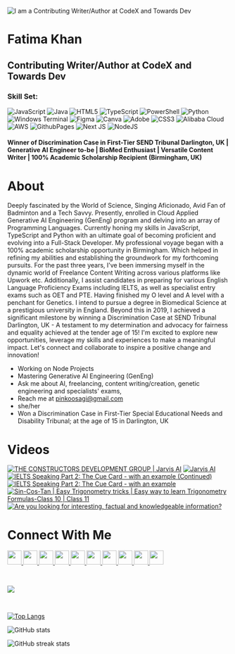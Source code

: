 ![I am a Contributing Writer/Author at CodeX and Towards Dev](https://media.licdn.com/dms/image/D4D16AQGB7Aon4j2TtQ/profile-displaybackgroundimage-shrink_350_1400/0/1717785681523?e=1723680000&v=beta&t=i8D3vHoD4WqQJoYWA7Gzh2fxVAUDtv6_uA-hm4_Bvew)


# Fatima Khan
## Contributing Writer/Author at CodeX and Towards Dev
### Skill Set: 
![JavaScript](https://img.shields.io/badge/javascript-%23323330.svg?style=for-the-badge&logo=javascript&logoColor=%23F7DF1E) ![Java](https://img.shields.io/badge/java-%23ED8B00.svg?style=for-the-badge&logo=openjdk&logoColor=white) ![HTML5](https://img.shields.io/badge/html5-%23E34F26.svg?style=for-the-badge&logo=html5&logoColor=white) ![TypeScript](https://img.shields.io/badge/typescript-%23007ACC.svg?style=for-the-badge&logo=typescript&logoColor=white) ![PowerShell](https://img.shields.io/badge/PowerShell-%235391FE.svg?style=for-the-badge&logo=powershell&logoColor=white) ![Python](https://img.shields.io/badge/python-3670A0?style=for-the-badge&logo=python&logoColor=ffdd54) ![Windows Terminal](https://img.shields.io/badge/Windows%20Terminal-%234D4D4D.svg?style=for-the-badge&logo=windows-terminal&logoColor=white) ![Figma](https://img.shields.io/badge/figma-%23F24E1E.svg?style=for-the-badge&logo=figma&logoColor=white) ![Canva](https://img.shields.io/badge/Canva-%2300C4CC.svg?style=for-the-badge&logo=Canva&logoColor=white) ![Adobe](https://img.shields.io/badge/adobe-%23FF0000.svg?style=for-the-badge&logo=adobe&logoColor=white) ![CSS3](https://img.shields.io/badge/css3-%231572B6.svg?style=for-the-badge&logo=css3&logoColor=white) ![Alibaba Cloud](https://img.shields.io/badge/AlibabaCloud-%23FF6701.svg?style=for-the-badge&logo=alibabacloud&logoColor=white) ![AWS](https://img.shields.io/badge/AWS-%23FF9900.svg?style=for-the-badge&logo=amazon-aws&logoColor=white) ![GithubPages](https://img.shields.io/badge/github%20pages-121013?style=for-the-badge&logo=github&logoColor=white) ![Next JS](https://img.shields.io/badge/Next-black?style=for-the-badge&logo=next.js&logoColor=white) ![NodeJS](https://img.shields.io/badge/node.js-6DA55F?style=for-the-badge&logo=node.js&logoColor=white)


#### Winner of Discrimination Case in First-Tier SEND Tribunal Darlington, UK | Generative AI Engineer to-be | BioMed Enthusiast | Versatile Content Writer | 100% Academic Scholarship Recipient (Birmingham, UK)

# About

Deeply fascinated by the World of Science, Singing Aficionado, Avid Fan of Badminton and a Tech Savvy.
Presently, enrolled in Cloud Applied Generative AI Engineering (GenEng) program and delving into an array of Programming Languages. Currently honing my skills in JavaScript, TypeScript and Python with an ultimate goal of becoming proficient and evolving into a Full-Stack Developer.
My professional voyage began with a 100% academic scholarship opportunity in Birmingham. Which helped in refining my abilities and establishing the groundwork for my forthcoming pursuits. For the past three years, I’ve been immersing myself in the dynamic world of Freelance Content Writing across various platforms like Upwork etc. Additionally, I assist candidates in preparing for various English Language Proficiency Exams including IELTS, as well as specialist entry exams such as OET and PTE.
Having finished my O level and A level with a penchant for Genetics. I intend to pursue a degree in Biomedical Science at a prestigious university in England.
Beyond this in 2019, I achieved a significant milestone by winning a Discrimination Case at SEND Tribunal Darlington, UK - A testament to my determination and advocacy for fairness and equality achieved at the tender age of 15!
I'm excited to explore new opportunities, leverage my skills and experiences to make a meaningful impact. Let's connect and collaborate to inspire a positive change and innovation!

-  Working on Node Projects 
-  Mastering Generative AI Engineering (GenEng) 
-  Ask me about AI, freelancing, content writing/creation, genetic engineering and specialists' exams,  
-  Reach me at pinkoosagi@gmail.com 
-  she/her 
-  Won a Discrimination Case in First-Tier Special Educational Needs and Disability Tribunal; at the age of 15 in Darlington, UK

# Videos

<!-- BEGIN YOUTUBE-CARDS -->
[![THE CONSTRUCTORS DEVELOPMENT GROUP | Jarvis AI](https://ytcards.demolab.com/?id=-7M8oPfECS8&title=THE+CONSTRUCTORS+DEVELOPMENT+GROUP+%7C+Jarvis+AI&lang=en&timestamp=1724088421&background_color=%230d1117&title_color=%23ffffff&stats_color=%23dedede&max_title_lines=1&width=250&border_radius=5 "THE CONSTRUCTORS DEVELOPMENT GROUP | Jarvis AI")](https://www.youtube.com/watch?v=-7M8oPfECS8)
[![Jarvis AI](https://ytcards.demolab.com/?id=pjnKF-L2XLE&title=Jarvis+AI&lang=en&timestamp=1723496879&background_color=%230d1117&title_color=%23ffffff&stats_color=%23dedede&max_title_lines=1&width=250&border_radius=5 "Jarvis AI")](https://www.youtube.com/watch?v=pjnKF-L2XLE)
[![IELTS Speaking Part 2: The Cue Card - with an example (Continued)](https://ytcards.demolab.com/?id=XDb265WEoBs&title=IELTS+Speaking+Part+2%3A+The+Cue+Card+-+with+an+example+%28Continued%29&lang=en&timestamp=1675503397&background_color=%230d1117&title_color=%23ffffff&stats_color=%23dedede&max_title_lines=1&width=250&border_radius=5 "IELTS Speaking Part 2: The Cue Card - with an example (Continued)")](https://www.youtube.com/watch?v=XDb265WEoBs)
[![IELTS Speaking Part 2: The Cue Card - with an example](https://ytcards.demolab.com/?id=mT2WjIqSH5s&title=IELTS+Speaking+Part+2%3A+The+Cue+Card+-+with+an+example&lang=en&timestamp=1674653724&background_color=%230d1117&title_color=%23ffffff&stats_color=%23dedede&max_title_lines=1&width=250&border_radius=5 "IELTS Speaking Part 2: The Cue Card - with an example")](https://www.youtube.com/watch?v=mT2WjIqSH5s)
[![Sin-Cos-Tan | Easy Trigonometry tricks | Easy way to learn Trigonometry Formulas-Class 10 | Class 11](https://ytcards.demolab.com/?id=w4INrUji6Lg&title=Sin-Cos-Tan+%7C+Easy+Trigonometry+tricks+%7C+Easy+way+to+learn+Trigonometry+Formulas-Class+10+%7C+Class+11&lang=en&timestamp=1655977339&background_color=%230d1117&title_color=%23ffffff&stats_color=%23dedede&max_title_lines=1&width=250&border_radius=5 "Sin-Cos-Tan | Easy Trigonometry tricks | Easy way to learn Trigonometry Formulas-Class 10 | Class 11")](https://www.youtube.com/watch?v=w4INrUji6Lg)
[![Are you looking for interesting, factual and knowledgeable information?](https://ytcards.demolab.com/?id=7chi9bcqBw4&title=Are+you+looking+for+interesting%2C+factual+and+knowledgeable+information%3F&lang=en&timestamp=1655474425&background_color=%230d1117&title_color=%23ffffff&stats_color=%23dedede&max_title_lines=1&width=250&border_radius=5 "Are you looking for interesting, factual and knowledgeable information?")](https://www.youtube.com/watch?v=7chi9bcqBw4)
<!-- END YOUTUBE-CARDS -->

# Connect With Me

<p align="left"> <a href="https://discord.com/users/pinkoosagi" target="_blank" rel="noreferrer"> <picture> <source media="(prefers-color-scheme: dark)" srcset="https://raw.githubusercontent.com/danielcranney/readme-generator/main/public/icons/socials/discord-dark.svg" /> <source media="(prefers-color-scheme: light)" srcset="https://raw.githubusercontent.com/danielcranney/readme-generator/main/public/icons/socials/discord.svg" /> <img src="https://raw.githubusercontent.com/danielcranney/readme-generator/main/public/icons/socials/discord.svg" width="32" height="32" /> </picture> </a> <a href="https://www.facebook.com/abdulfaheem.faheem.79" target="_blank" rel="noreferrer"> <picture> <source media="(prefers-color-scheme: dark)" srcset="https://raw.githubusercontent.com/danielcranney/readme-generator/main/public/icons/socials/facebook-dark.svg" /> <source media="(prefers-color-scheme: light)" srcset="https://raw.githubusercontent.com/danielcranney/readme-generator/main/public/icons/socials/facebook.svg" /> <img src="https://raw.githubusercontent.com/danielcranney/readme-generator/main/public/icons/socials/facebook.svg" width="32" height="32" /> </picture> </a> <a href="https://www.github.com/fatimakgeneng" target="_blank" rel="noreferrer"> <picture> <source media="(prefers-color-scheme: dark)" srcset="https://raw.githubusercontent.com/danielcranney/readme-generator/main/public/icons/socials/github-dark.svg" /> <source media="(prefers-color-scheme: light)" srcset="https://raw.githubusercontent.com/danielcranney/readme-generator/main/public/icons/socials/github.svg" /> <img src="https://raw.githubusercontent.com/danielcranney/readme-generator/main/public/icons/socials/github.svg" width="32" height="32" /> </picture> </a> <a href="http://www.instagram.com/fatimakgeneng" target="_blank" rel="noreferrer"> <picture> <source media="(prefers-color-scheme: dark)" srcset="https://raw.githubusercontent.com/danielcranney/readme-generator/main/public/icons/socials/instagram-dark.svg" /> <source media="(prefers-color-scheme: light)" srcset="https://raw.githubusercontent.com/danielcranney/readme-generator/main/public/icons/socials/instagram.svg" /> <img src="https://raw.githubusercontent.com/danielcranney/readme-generator/main/public/icons/socials/instagram.svg" width="32" height="32" /> </picture> </a> <a href="https://www.linkedin.com/in/fatimakgeneng" target="_blank" rel="noreferrer"> <picture> <source media="(prefers-color-scheme: dark)" srcset="https://raw.githubusercontent.com/danielcranney/readme-generator/main/public/icons/socials/linkedin-dark.svg" /> <source media="(prefers-color-scheme: light)" srcset="https://raw.githubusercontent.com/danielcranney/readme-generator/main/public/icons/socials/linkedin.svg" /> <img src="https://raw.githubusercontent.com/danielcranney/readme-generator/main/public/icons/socials/linkedin.svg" width="32" height="32" /> </picture> </a> <a href="http://www.medium.com/@fatimakgeneng" target="_blank" rel="noreferrer"> <picture> <source media="(prefers-color-scheme: dark)" srcset="https://raw.githubusercontent.com/danielcranney/readme-generator/main/public/icons/socials/medium-dark.svg" /> <source media="(prefers-color-scheme: light)" srcset="https://raw.githubusercontent.com/danielcranney/readme-generator/main/public/icons/socials/medium.svg" /> <img src="https://raw.githubusercontent.com/danielcranney/readme-generator/main/public/icons/socials/medium.svg" width="32" height="32" /> </picture> </a> <a href="https://www.stackoverflow.com/users/23718091" target="_blank" rel="noreferrer"> <picture> <source media="(prefers-color-scheme: dark)" srcset="https://raw.githubusercontent.com/danielcranney/readme-generator/main/public/icons/socials/stackoverflow-dark.svg" /> <source media="(prefers-color-scheme: light)" srcset="https://raw.githubusercontent.com/danielcranney/readme-generator/main/public/icons/socials/stackoverflow.svg" /> <img src="https://raw.githubusercontent.com/danielcranney/readme-generator/main/public/icons/socials/stackoverflow.svg" width="32" height="32" /> </picture> </a> <a href="https://www.x.com/fatimakgeneng" target="_blank" rel="noreferrer"> <picture> <source media="(prefers-color-scheme: dark)" srcset="https://raw.githubusercontent.com/danielcranney/readme-generator/main/public/icons/socials/twitter-dark.svg" /> <source media="(prefers-color-scheme: light)" srcset="https://raw.githubusercontent.com/danielcranney/readme-generator/main/public/icons/socials/twitter.svg" /> <img src="https://raw.githubusercontent.com/danielcranney/readme-generator/main/public/icons/socials/twitter.svg" width="32" height="32" /> </picture> </a> <a href="https://www.youtube.com/@fatimakgeneng" target="_blank" rel="noreferrer"> <picture> <source media="(prefers-color-scheme: dark)" srcset="https://raw.githubusercontent.com/danielcranney/readme-generator/main/public/icons/socials/youtube-dark.svg" /> <source media="(prefers-color-scheme: light)" srcset="https://raw.githubusercontent.com/danielcranney/readme-generator/main/public/icons/socials/youtube.svg" /> <img src="https://raw.githubusercontent.com/danielcranney/readme-generator/main/public/icons/socials/youtube.svg" width="32" height="32" /> </picture> </a> <a href="https://www.threads.net/@fatimakgeneng" target="_blank" rel="noreferrer"> <picture> <source media="(prefers-color-scheme: dark)" srcset="https://raw.githubusercontent.com/danielcranney/readme-generator/main/public/icons/socials/threads-dark.svg" /> <source media="(prefers-color-scheme: light)" srcset="https://raw.githubusercontent.com/danielcranney/readme-generator/main/public/icons/socials/threads.svg" /> <img src="https://raw.githubusercontent.com/danielcranney/readme-generator/main/public/icons/socials/threads.svg" width="32" height="32" /> </picture> </a></p>

<br>

![](https://github-profile-trophy.vercel.app/?username=fatimakgeneng&theme=radical&no-frame=false&no-bg=true&margin-w=4)

<br>

[![Top Langs](https://github-readme-stats.vercel.app/api/top-langs/?username=fatimakgeneng)](https://github.com/fatimakgeneng/github-readme-stats)

![GitHub stats](https://github-readme-stats.vercel.app/api?username=fatimakgeneng&show_icons=true)

![GitHub streak stats](https://streak-stats.demolab.com/?user=fatimakgeneng)
